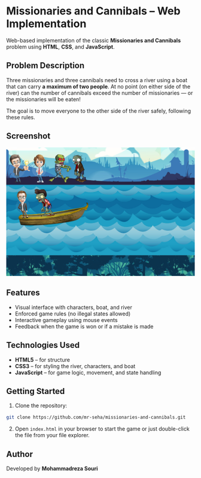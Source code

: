 # Missionaries and Cannibals – Web Implementation

Web-based implementation of the classic **Missionaries and Cannibals** problem using **HTML**, **CSS**, and **JavaScript**.

## Problem Description

Three missionaries and three cannibals need to cross a river using a boat that can carry **a maximum of two people**. At no point (on either side of the river) can the number of cannibals exceed the number of missionaries — or the missionaries will be eaten!

The goal is to move everyone to the other side of the river safely, following these rules.

## Screenshot

![Screenshot of program](images/screenshot.png)

## Features

- Visual interface with characters, boat, and river
- Enforced game rules (no illegal states allowed)
- Interactive gameplay using mouse events
- Feedback when the game is won or if a mistake is made

## Technologies Used

- **HTML5** – for structure
- **CSS3** – for styling the river, characters, and boat
- **JavaScript** – for game logic, movement, and state handling

## Getting Started

1. Clone the repository:

```bash
git clone https://github.com/mr-seha/missionaries-and-cannibals.git
```

2. Open `index.html` in your browser to start the game or just double-click the file from your file explorer.

## Author

Developed by **Mohammadreza Souri**
